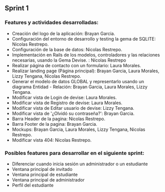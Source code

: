 ## Sprint 1

### Features y actividades desarrolladas:

* Creación del logo de la aplicación: Brayan Garcia.
* Configuración del entorno de desarrollo y testing la gema de SQLITE: Nicolas Restrepo.
* Configuración de la base de datos: Nicolas Restrepo.
* Implementación en Rails de los modelos, controladores y las relaciones necesarias, usando la Gema Devise. : Nicolas Restrepo
* Realizar  página de contacto con un formulario: Laura Morales.
* Realizar landing page (Página principal): Brayan Garcia, Laura Morales, Lizzy Tengana, Nicolas Restrepo.
* Generar el modelo de datos GLOBAL y representarlo usando un diagrama Entidad - Relación: Brayan Garcia, Laura Morales, Lizzy Tengana.
* Modificar vista de Login de devise: Laura Morales.
* Modificar vista de Registro de devise: Laura Morales.
* Modificar vista de Editar usuario de devise: Lizzy Tengana.
* Modificar vista de '¿Olvidó su contraseña?': Brayan Garcia.
* Barra Header de la pagina: Nicolas Restrepo.
* Barra Footer de la pagina: Brayan Garcia.
* Mockups: Brayan Garcia, Laura Morales, Lizzy Tengana, Nicolas Restrepo.
* Modificar vista 404: Nicolas Restrepo.

### Posibles features para desarrollar en el siguiente sprint: 

* Diferenciar cuando inicia sesión un administrador o un estudiante
* Ventana principal de invitado
* Ventana principal de estudiante
* Ventana principal de administrador
* Perfil del estudiante